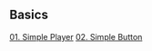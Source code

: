 ## Basics

[01. Simple Player](01-simple-player/01-simple-player.md)
[02. Simple Button](02-simple-button/02-simple-button.md)
